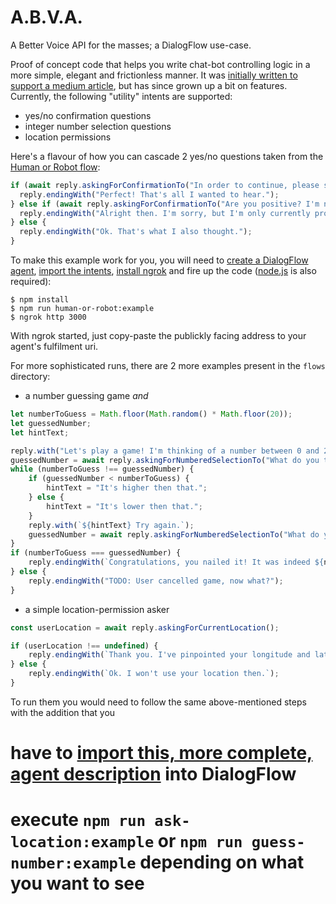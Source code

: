 # A.B.V.A.
A Better Voice API for the masses; a DialogFlow use-case.

Proof of concept code that helps you write chat-bot controlling logic in a more simple, elegant and frictionless manner. It was [initially written to support a medium article](https://medium.com/@victor.adascalitei/rest-is-bad-for-dialogue-a-critique-on-conversation-apis-40fbff7e792d), but has since grown up a bit on features. Currently, the following "utility" intents are supported:
* yes/no confirmation questions
* integer number selection questions
* location permissions

Here's a flavour of how you can cascade 2 yes/no questions taken from the [Human or Robot flow](https://github.com/3Nigma/abva/blob/master/flows/human-or-robot.js):
``` js
if (await reply.askingForConfirmationTo("In order to continue, please say 'yes' if you are a human or 'no' otherwise.")) {
  reply.endingWith("Perfect! That's all I wanted to hear.");
} else if (await reply.askingForConfirmationTo("Are you positive? I'm not going to ask a third time.")) {
  reply.endingWith("Alright then. I'm sorry, but I'm only currently programmed to assist human beings.");
} else {
  reply.endingWith("Ok. That's what I also thought.");
}
```

To make this example work for you, you will need to [create a DialogFlow agent](https://dialogflow.cloud.google.com/#/newAgent), [import the intents](https://www.dropbox.com/s/gtmo5gwdj13wih3/mcchatty-v2.zip?dl=0), [install ngrok](https://ngrok.com/) and fire up the code ([node.js](https://nodejs.org/en/) is also required):
```
$ npm install
$ npm run human-or-robot:example
$ ngrok http 3000
```
With ngrok started, just copy-paste the publickly facing address to your agent's fulfilment uri.

For more sophisticated runs, there are 2 more examples present in the `flows` directory:
* a number guessing game _and_
``` js
let numberToGuess = Math.floor(Math.random() * Math.floor(20));
let guessedNumber;
let hintText;

reply.with("Let's play a game! I'm thinking of a number between 0 and 20.");
guessedNumber = await reply.askingForNumberedSelectionTo("What do you think it is?");
while (numberToGuess !== guessedNumber) {
    if (guessedNumber < numberToGuess) {
        hintText = "It's higher then that.";
    } else {
        hintText = "It's lower then that.";
    }
    reply.with(`${hintText} Try again.`);
    guessedNumber = await reply.askingForNumberedSelectionTo("What do you think my number is?");
}
if (numberToGuess === guessedNumber) {
    reply.endingWith(`Congratulations, you nailed it! It was indeed ${numberToGuess}.`);
} else {
    reply.endingWith("TODO: User cancelled game, now what?");
}
```
* a simple location-permission asker
``` js
const userLocation = await reply.askingForCurrentLocation();

if (userLocation !== undefined) {
    reply.endingWith(`Thank you. I've pinpointed your longitude and latitude location.`);
} else {
    reply.endingWith(`Ok. I won't use your location then.`);
}
```
To run them you would need to follow the same above-mentioned steps with the addition that you
# have to [import this, more complete, agent description](https://www.dropbox.com/s/a1i9y3zayst9cxu/mcchatty-v3.zip?dl=0) into DialogFlow
# execute `npm run ask-location:example` or `npm run guess-number:example` depending on what you want to see